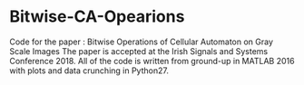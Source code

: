 # Bitwise-CA-Opearions
Code for the paper : Bitwise Operations of Cellular Automaton on Gray Scale Images
The paper is accepted at the Irish Signals and Systems Conference 2018.
All of the code is written from ground-up in MATLAB 2016 with plots and data crunching in Python27.
